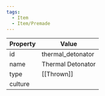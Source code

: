 ```yaml
---
tags:
  - Item
  - Item/Premade
---
```


| Property | Value             |
| -------- | ----------------- |
| id       | thermal_detonator |
| name     | Thermal Detonator |
| type     | [[Thrown]]        |
| culture  |                   |


